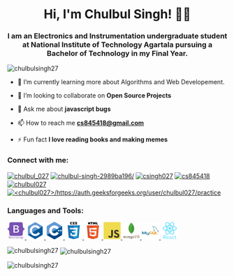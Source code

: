 <h1 align="center">Hi, I'm Chulbul Singh! 🙋‍♂️</h1>
<h3 align="center">I am an Electronics and Instrumentation undergraduate student at National Institute of Technology Agartala pursuing a Bachelor of Technology in my Final Year.</h3>

<p align="left"> <img src="https://komarev.com/ghpvc/?username=chulbulsingh27&label=Profile%20views&color=0e75b6&style=flat" alt="chulbulsingh27" /> </p>

- 🌱 I’m currently learning more about Algorithms and Web Developement.

- 👯 I’m looking to collaborate on **Open Source Projects**

- 💬 Ask me about **javascript bugs**

- 📫 How to reach me **cs845418@gmail.com**

<!--- 📄 Know about my experiences [https://drive.google.com/file/d/1EONm_fRDkdcaZhYtzqtrxGM2aoPDqhsK/view?usp=sharing](https://drive.google.com/file/d/1EONm_fRDkdcaZhYtzqtrxGM2aoPDqhsK/view?usp=sharing)-->

- ⚡ Fun fact **I love reading books and making memes**

<h3 align="left">Connect with me:</h3>
<p align="left">
<a href="https://twitter.com/chulbul_027" target="blank"><img align="center" src="https://raw.githubusercontent.com/rahuldkjain/github-profile-readme-generator/master/src/images/icons/Social/twitter.svg" alt="chulbul_027" height="30" width="40" /></a>
<a href="https://linkedin.com/in/chulbul-singh-2989ba196/" target="blank"><img align="center" src="https://raw.githubusercontent.com/rahuldkjain/github-profile-readme-generator/master/src/images/icons/Social/linked-in-alt.svg" alt="chulbul-singh-2989ba196/" height="30" width="40" /></a>
<a href="https://www.codechef.com/users/cs_027" target="blank"><img align="center" src="https://cdn.jsdelivr.net/npm/simple-icons@3.1.0/icons/codechef.svg" alt="csingh027" height="30" width="40" /></a>
<a href="https://www.hackerrank.com/cs845418" target="blank"><img align="center" src="https://raw.githubusercontent.com/rahuldkjain/github-profile-readme-generator/master/src/images/icons/Social/hackerrank.svg" alt="cs845418" height="30" width="40" /></a>
<a href="https://www.leetcode.com/chulbul027" target="blank"><img align="center" src="https://raw.githubusercontent.com/rahuldkjain/github-profile-readme-generator/master/src/images/icons/Social/leet-code.svg" alt="chulbul027" height="30" width="40" /></a>
<a href="https://auth.geeksforgeeks.org/user/<chulbul027>/https://auth.geeksforgeeks.org/user/chulbul027/practice" target="blank"><img align="center" src="https://raw.githubusercontent.com/rahuldkjain/github-profile-readme-generator/master/src/images/icons/Social/geeks-for-geeks.svg" alt="<chulbul027>/https://auth.geeksforgeeks.org/user/chulbul027/practice" height="30" width="40" /></a>
</p>

<h3 align="left">Languages and Tools:</h3>
<p align="left"> <a href="https://getbootstrap.com" target="_blank" rel="noreferrer"> <img src="https://raw.githubusercontent.com/devicons/devicon/master/icons/bootstrap/bootstrap-plain-wordmark.svg" alt="bootstrap" width="40" height="40"/> </a> <a href="https://www.cprogramming.com/" target="_blank" rel="noreferrer"> <img src="https://raw.githubusercontent.com/devicons/devicon/master/icons/c/c-original.svg" alt="c" width="40" height="40"/> </a> <a href="https://www.w3schools.com/cpp/" target="_blank" rel="noreferrer"> <img src="https://raw.githubusercontent.com/devicons/devicon/master/icons/cplusplus/cplusplus-original.svg" alt="cplusplus" width="40" height="40"/> </a> <a href="https://www.w3schools.com/css/" target="_blank" rel="noreferrer"> <img src="https://raw.githubusercontent.com/devicons/devicon/master/icons/css3/css3-original-wordmark.svg" alt="css3" width="40" height="40"/> </a> <a href="https://www.w3.org/html/" target="_blank" rel="noreferrer"> <img src="https://raw.githubusercontent.com/devicons/devicon/master/icons/html5/html5-original-wordmark.svg" alt="html5" width="40" height="40"/> </a> <a href="https://developer.mozilla.org/en-US/docs/Web/JavaScript" target="_blank" rel="noreferrer"> <img src="https://raw.githubusercontent.com/devicons/devicon/master/icons/javascript/javascript-original.svg" alt="javascript" width="40" height="40"/> </a> <a href="https://www.mongodb.com/" target="_blank" rel="noreferrer"> <img src="https://raw.githubusercontent.com/devicons/devicon/master/icons/mongodb/mongodb-original-wordmark.svg" alt="mongodb" width="40" height="40"/> </a> <a href="https://www.mysql.com/" target="_blank" rel="noreferrer"> <img src="https://raw.githubusercontent.com/devicons/devicon/master/icons/mysql/mysql-original-wordmark.svg" alt="mysql" width="40" height="40"/> </a> <a href="https://reactjs.org/" target="_blank" rel="noreferrer"> <img src="https://raw.githubusercontent.com/devicons/devicon/master/icons/react/react-original-wordmark.svg" alt="react" width="40" height="40"/> </a> </p>

<p><img align="left" src="https://github-readme-stats.vercel.app/api/top-langs?username=chulbulsingh27&show_icons=true&locale=en&layout=compact" alt="chulbulsingh27" /></p>

<p>&nbsp;<img align="center" src="https://github-readme-stats.vercel.app/api?username=chulbulsingh27&show_icons=true&locale=en" alt="chulbulsingh27" /></p>

<p><img align="center" src="https://github-readme-streak-stats.herokuapp.com/?user=chulbulsingh27&" alt="chulbulsingh27" /></p>

